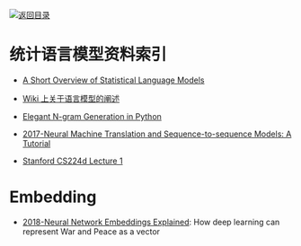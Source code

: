 [![返回目录](https://user-images.githubusercontent.com/5803001/38079637-ff0abcf0-3371-11e8-9b76-ad651620afc7.jpg)](https://github.com/wxyyxc1992/Awesome-Lists) 

# 统计语言模型资料索引

* [A Short Overview of Statistical Language Models](http://jon.dehdari.org/tutorials/lm_overview.pdf)

* [Wiki 上关于语言模型的阐述](https://en.wikipedia.org/wiki/Language_model#Continuous_space_language_models)

* [Elegant N-gram Generation in Python](http://6me.us/Eo4)

* [2017-Neural Machine Translation and Sequence-to-sequence Models: A Tutorial](https://arxiv.org/pdf/1703.01619.pdf)

* [Stanford CS224d Lecture 1](https://github.com/kamidox/blogs/blob/master/content/notes/stanford_cs224d.md)

# Embedding

- [2018-Neural Network Embeddings Explained](https://towardsdatascience.com/neural-network-embeddings-explained-4d028e6f0526): How deep learning can represent War and Peace as a vector